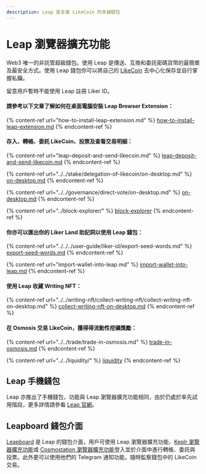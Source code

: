 ```yaml
---
description: Leap 是支援 LikeCoin 的多鏈錢包
---
```


# Leap 瀏覽器擴充功能

Web3 唯一的非託管超級錢包。使用 Leap 是傳送、互換和委託密碼貨幣的最簡單及最安全方式。使用 Leap 錢包你可以將自己的 [LikeCoin](https://like.co/) 去中心化保存並自行掌握私鑰。

留意用戶暫時不能使用 Leap 註冊 Liker ID。

#### 請參考以下文章了解如何在桌面電腦安裝 Leap Browser Extension：

{% content-ref url="how-to-install-leap-extension.md" %}
[how-to-install-leap-extension.md](how-to-install-leap-extension.md)
{% endcontent-ref %}

#### 存入、轉帳、委託 LikeCoin、投票及查看交易明細：

{% content-ref url="leap-deposit-and-send-likecoin.md" %}
[leap-deposit-and-send-likecoin.md](leap-deposit-and-send-likecoin.md)
{% endcontent-ref %}

{% content-ref url="../../stake/delegation-of-likecoin/on-desktop.md" %}
[on-desktop.md](../../stake/delegation-of-likecoin/on-desktop.md)
{% endcontent-ref %}

{% content-ref url="../../governance/direct-vote/on-desktop.md" %}
[on-desktop.md](../../governance/direct-vote/on-desktop.md)
{% endcontent-ref %}

{% content-ref url="../block-explorer/" %}
[block-explorer](../block-explorer/)
{% endcontent-ref %}

#### 你亦可以匯出你的 Liker Land 助記詞以使用 Leap 錢包：

{% content-ref url="../../../user-guide/liker-id/export-seed-words.md" %}
[export-seed-words.md](../../../user-guide/liker-id/export-seed-words.md)
{% endcontent-ref %}

{% content-ref url="import-wallet-into-leap.md" %}
[import-wallet-into-leap.md](import-wallet-into-leap.md)
{% endcontent-ref %}

#### 使用 Leap 收藏 Writing NFT：

{% content-ref url="../../writing-nft/collect-writing-nft/collect-writing-nft-on-desktop.md" %}
[collect-writing-nft-on-desktop.md](../../writing-nft/collect-writing-nft/collect-writing-nft-on-desktop.md)
{% endcontent-ref %}

#### 在 Osmosis 交易 LikeCoin，獲得得流動性挖礦獎勵：

{% content-ref url="../../trade/trade-in-osmosis.md" %}
[trade-in-osmosis.md](../../trade/trade-in-osmosis.md)
{% endcontent-ref %}

{% content-ref url="../../liquidity/" %}
[liquidity](../../liquidity/)
{% endcontent-ref %}

## Leap 手機錢包

Leap 亦推出了手機錢包，功能與 Leap 瀏覽器擴充功能相同，由於仍處於率先試用階段，更多詳情請參看 [Leap 官網](https://www.leapwallet.io/)。

## Leapboard 錢包介面

[Leapboard](https://cosmos.leapwallet.io/) 是 Leap 的錢包介面，用戶可使用 Leap 瀏覽器擴充功能、[Keplr 瀏覽器擴充功能](../keplr/)或 [Cosmostation 瀏覽器擴充功能](../cosmostation/)登入並於介面中進行轉帳、委託與投票。此外更可以使用他們的 Telegram 通知功能，隨時監察錢包中的 LikeCoin 交易。
